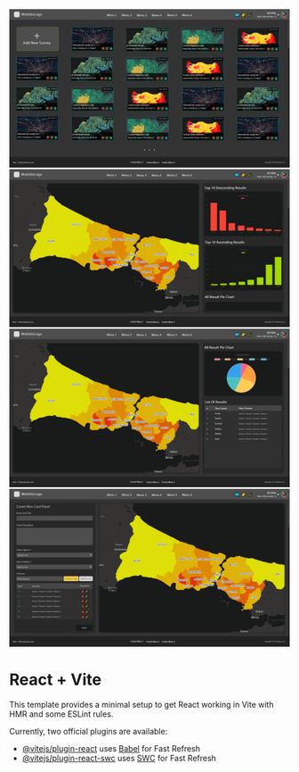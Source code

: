 <img src="https://raw.githubusercontent.com/Anar-Mamedov/statistics-via-map/main/public/data/1-main-page/1-main-page.png"/>
<img src="https://raw.githubusercontent.com/Anar-Mamedov/statistics-via-map/main/public/data/3-item-view/3-item-view-1.png"/>
<img src="https://raw.githubusercontent.com/Anar-Mamedov/statistics-via-map/main/public/data/3-item-view/3-item-view-2.png"/>
<img src="https://raw.githubusercontent.com/Anar-Mamedov/statistics-via-map/main/public/data/2-create-form/2-create-form.png"/>

# React + Vite

This template provides a minimal setup to get React working in Vite with HMR and some ESLint rules.

Currently, two official plugins are available:

- [@vitejs/plugin-react](https://github.com/vitejs/vite-plugin-react/blob/main/packages/plugin-react/README.md) uses [Babel](https://babeljs.io/) for Fast Refresh
- [@vitejs/plugin-react-swc](https://github.com/vitejs/vite-plugin-react-swc) uses [SWC](https://swc.rs/) for Fast Refresh
